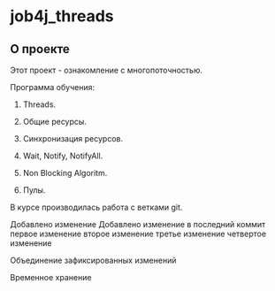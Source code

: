 # job4j_threads

## О проекте

Этот проект - ознакомление с многопоточностью.

Программа обучения:

1. Threads.

2. Общие ресурсы.

3. Синхронизация ресурсов.

4. Wait, Notify, NotifyAll.

5. Non Blocking Algoritm.

6. Пулы.

В курсе производилась работа с ветками git.

Добавлено изменение
Добавлено изменение в последний коммит
первое изменение
второе изменение
третье изменение
четвертое изменение

Объединение зафиксированных изменений

Временное хранение
